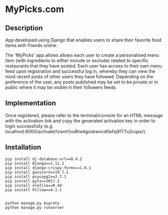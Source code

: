 # MyPicks.com

## Description

App developed using Django that enables users to share their favorite food items with friends online.

The 'MyPicks' app allows allows each user to create a personalised menu item (with ingredients to either include or exclude) related to specific restaurants that they have posted.
Each user has access to their own menu feed upon registration and successful log in, whereby they can view the most recent posts of other users they have followed.
Depending on the preference of the user, any posts published may be set to be private or in public where it may be visible in their followers feeds.

## Implementation

Once registered, please refer to the terminal/console for an HTML message with the activation link and copy the generated activation key in order to login successfully (e.g. localhost:8000/activate/tzwnt1ou8twdgoxkwvcd0efxj9177u2cqas/).

## Installation

```
pip install dj-database-url==0.4.2
pip install Django==1.11.2
pip install django-crispy-forms==1.6.1
pip install gunicorn==19.7.1
pip install psycopg2==2.7.1
pip install pytz==2017.2
pip install olefile==0.44
pip install Pillow==4.1.1


python manage.py migrate
python manage.py runserver
```
